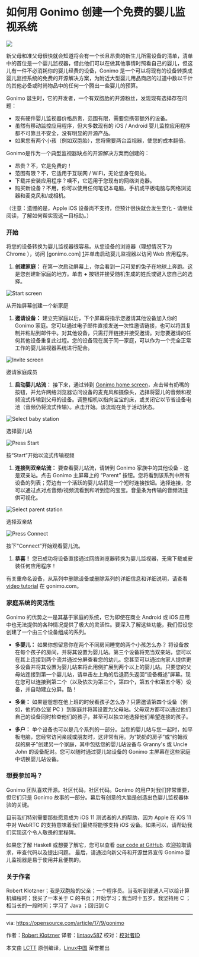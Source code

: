 如何用 Gonimo 创建一个免费的婴儿监视系统
======
![](https://opensource.com/sites/default/files/styles/image-full-size/public/lead-images/baby.png?itok=7jyDs9vE)

新父母和准父母很快就会知道将会有一个长且昂贵的新生儿所需设备的清单，清单中的首位是一个婴儿监视器，借此他们可以在做其他事情时照看自己的婴儿，但这儿有一件不必消耗你的婴儿经费的设备，Gonimo 是一个可以将现有的设备转换成婴儿监控系统的免费的开源解决方案，为附近大型婴儿用品商店的过道中数以千计的其他必备或时尚物品中的任何一个腾出一些婴儿的预算。

Gonimo 诞生时，它的开发者，一个有双胞胎的开源粉丝，发现现有选择存在问题：

  * 现有硬件婴儿监视器价格昂贵，范围有限，需要您携带额外的设备。
  * 虽然有移动监控应用程序，但大多数现有的 iOS / Android 婴儿监控应用程序都不可靠且不安全，没有明显的开源产品。
  * 如果您有两个小孩（例如双胞胎），您将需要两台监视器，使您的成本翻倍。



Gonimo是作为一个典型监视器缺点的开源解决方案而创建的：

  * 昂贵？不，它是免费的！
  * 范围有限？不，它适用于互联网 / WiFi，无论您身在何处。
  * 下载并安装应用程序？噢不，它适用于您现有的网络浏览器。
  * 购买新设备？不用，你可以使用任何笔记本电脑，手机或平板电脑与网络浏览器和麦克风和/或相机。



（注意：遗憾的是，Apple iOS 设备尚不支持，但预计很快就会发生变化 - 请继续阅读，了解如何帮实现这一目标助。）

### 开始

将您的设备转换为婴儿监视器很容易。从您设备的浏览器（理想情况下为 Chrome ），访问 [gonimo.com] [1]并单击启动婴儿监视器以访问 Web 应用程序。

  1. **创建家庭：** 在第一次启动屏幕上，你会看到一只可爱的兔子在地球上奔跑。这是您创建新家庭的地方。单击 **+** 按钮并接受随机生成的姓氏或键入您自己的选择。



![Start screen][3]


从开始屏幕创建一个新家庭

  1. **邀请设备：** 建立完家庭以后，下个屏幕将指示您邀请其他设备加入你的 Gonimo 家庭。您可以通过电子邮件直接发送一次性邀请链接，也可以将其复制并粘贴到邮件中。对其他设备，只需打开链接并接受邀请。对您要邀请的任何其他设备重复此过程。您的设备现在属于同一家庭，可以作为一个完全正常工作的婴儿监视器系统进行配合。



![Invite screen][5]


邀请家庭成员

  1. **启动婴儿站流：** 接下来，通过转到 [Gonimo home screen][6]，点击带有奶嘴的按钮，并允许网络浏览器访问设备的麦克风和摄像头，选择将婴儿的音频和视频流式传输到父母的设备。调整相机以指向宝宝的床，或关闭它以节省设备电池（音频仍将流式传输）。点击开始。该流现在处于活动状态。



![Select baby station][8]


选择婴儿站

![Press Start][10]


按“Start”开始以流式传输视频

  1. **连接到双亲站流：** 要查看婴儿站流，请转到 Gonimo 家族中的其他设备 - 这是双亲站。点击 Gonimo 主屏幕上的 “Parent” 按钮。您将看到该系列中所有设备的列表；旁边有一个活跃的婴儿站将是一个短时连接按钮。选择连接，您可以通过点对点音频/视频流看到和听到您的宝宝。音量条为传输的音频流提供可视化。


![Select parent station][12]


选择双亲站

![Press Connect][14]


按下“Connect”开始观看婴儿流。

  1. **恭喜！** 您已成功将设备直接通过网络浏览器转换为婴儿监视器，无需下载或安装任何应用程序！



有关重命名设备，从系列中删除设备或删除系列的详细信息和详细说明，请查看 [video tutorial][15] 在 gonimo.com。

### 家庭系统的灵活性

 Gonimo 的优势之一是其基于家庭的系统，它为即使在商业 Android 或 iOS 应用中也无法提供的各种情况提供了极大的灵活性。要深入了解这些功能，我们假设您创建了一个由三个设备组成的系列。

  * **多婴儿：** 如果你想留意你在两个不同房间睡觉的两个小孩怎么办？ 将设备放在每个孩子的房间，并将其设置为婴儿站。第三个设备将充当双亲站，您可以在其上连接到两个流并通过分屏查看您的幼儿。您甚至可以通过向家人提供更多设备并将其设置为婴儿站来将此用例扩展到两个以上的婴儿站。只要您的父母站连接到第一个婴儿站，请单击左上角的后退箭头返回“设备概述”屏幕。现在您可以连接到第二个（以及依次为第三个，第四个，第五个和第五个等）设备，并自动建立分屏。酷！


  * **多亲：** 如果爸爸想在他上班的时候看孩子怎么办？只需邀请第四个设备（例如，他的办公室 PC ）到家庭并将其设置为父母站。父母双方都可以通过他们自己的设备同时检查他们的孩子，甚至可以独立地选择他们希望连接的孩子。


  * **多户：** 单个设备也可以是几个系列的一部分。当您的婴儿站与您一起时，如平板电脑，您经常访问亲戚或朋友时，这非常有用。为“奶奶的房子”或“约翰叔叔的房子”创建另一个家庭，其中包括您的婴儿站设备与 Granny's 或 Uncle John 的设备配对。您可以随时通过婴儿站设备的 Gonimo 主屏幕在这些家庭中切换婴儿站设备。



### 想要参加吗？

Gonimo 团队喜欢开源。社区代码，社区代码。Gonimo 的用户对我们非常重要，但它们只是 Gonimo 故事的一部分。幕后有创意的大脑是创造出色婴儿监视器体验的关键。

目前我们特别需要那些愿意成为 iOS 11 测试者的人的帮助，因为 Apple 在 iOS 11 中对 WebRTC 的支持意味着我们最终将能够支持 iOS 设备。如果可以，请帮助我们实现这个令人敬畏的里程碑。

如果您了解 Haskell 或想要了解它，您可以查看 [our code at GitHub][16].  欢迎拉取请求，审查代码以及提出问题。
最后，请通过向新父母和开源世界宣传 Gonimo 婴儿监视器是易于使用并且便携的。

### 关于作者
Robert Klotzner；我是双胞胎的父亲；一个程序员。当我听到普通人可以给计算机编程时；我买了一本关于 C 的书页；开始学习；我当时十五岁。我坚持用 C ；相当长的一段时间；学习了 Java ；回归到 C

--------------------------------------------------------------------------------

via: https://opensource.com/article/17/9/gonimo

作者：[Robert Klotzner][a]
译者：[lintaov587](https://github.com/lintaov587)
校对：[校对者ID](https://github.com/校对者ID)

本文由 [LCTT](https://github.com/LCTT/TranslateProject) 原创编译，[Linux中国](https://linux.cn/) 荣誉推出

[a]:https://opensource.com/users/robert-klotzner
[1]:https://gonimo.com/
[2]:/file/371256
[3]:https://opensource.com/sites/default/files/u128651/start-screen.png (Start screen)
[4]:/file/371236
[5]:https://opensource.com/sites/default/files/u128651/invite-screen.png (Invite screen)
[6]:https://app.gonimo.com/
[7]:/file/371231
[8]:https://opensource.com/sites/default/files/u128651/baby-select.png (Select baby station)
[9]:/file/371226
[10]:https://opensource.com/sites/default/files/u128651/baby-screen.png (Press Start)
[11]:/file/371251
[12]:https://opensource.com/sites/default/files/u128651/parent-select.png (Select parent station)
[13]:/file/371241
[14]:https://opensource.com/sites/default/files/u128651/parent-screen.png (Press Connect)
[15]:https://gonimo.com/index.php#intro
[16]:https://github.com/gonimo/gonimo

